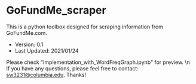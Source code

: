 # GoFundMe_scraper
This is a python toolbox designed for scraping information from GoFundMe.com.

- Version: 0.1
- Last Updated: 2021/01/24


Please check "Implementation_with_WordFreqGraph.ipynb" for preview. \n 
If you have any questions, please feel free to contact: sw3231@columbia.edu. Thanks!


